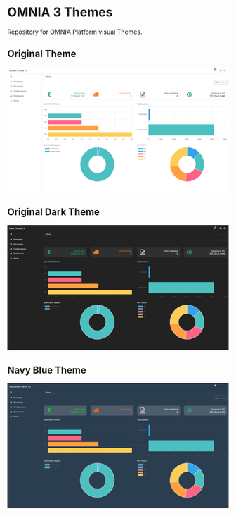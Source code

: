 # OMNIA 3 Themes

Repository for OMNIA Platform visual Themes.



## Original Theme

![OMNIA Original Theme Preview](../themes/imgs/OMNIA-Theme-Home-github-preview.jpg)

## Original Dark Theme

![OMNIA Original Dark Theme Preview](../themes/imgs/Dark-Theme-Home-github-preview.jpg)

## Navy Blue Theme

![OMNIA Navy Blue Theme Preview](../themes/imgs/NavyBlue-Theme-Home-github-preview.jpg)